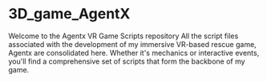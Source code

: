 # 3D_game_AgentX
Welcome to the Agentx VR Game Scripts repository All the script files associated with the development of my immersive VR-based rescue game, Agentx are consolidated here. Whether it's mechanics or interactive events, you'll find a comprehensive set of scripts that form the backbone of my game.
